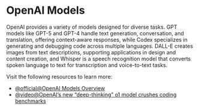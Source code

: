 # OpenAI Models

OpenAI provides a variety of models designed for diverse tasks. GPT models like GPT-5 and GPT-4 handle text generation, conversation, and translation, offering context-aware responses, while Codex specializes in generating and debugging code across multiple languages. DALL-E creates images from text descriptions, supporting applications in design and content creation, and Whisper is a speech recognition model that converts spoken language to text for transcription and voice-to-text tasks.

Visit the following resources to learn more:

- [@official@OpenAI Models Overview](https://platform.openai.com/docs/models)
- [@video@OpenAI’s new “deep-thinking” o1 model crushes coding benchmarks](https://www.youtube.com/watch?v=6xlPJiNpCVw)